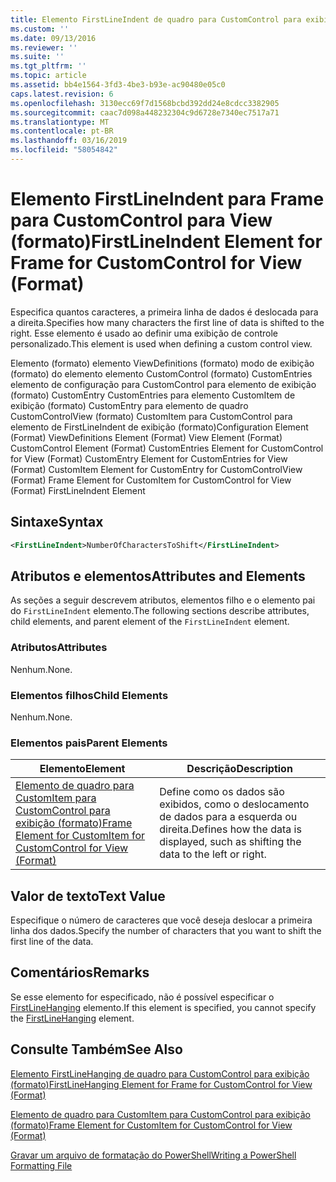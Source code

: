 ```yaml
---
title: Elemento FirstLineIndent de quadro para CustomControl para exibição (formato) | Microsoft Docs
ms.custom: ''
ms.date: 09/13/2016
ms.reviewer: ''
ms.suite: ''
ms.tgt_pltfrm: ''
ms.topic: article
ms.assetid: bb4e1564-3fd3-4be3-b93e-ac90480e05c0
caps.latest.revision: 6
ms.openlocfilehash: 3130ecc69f7d1568bcbd392dd24e8cdcc3382905
ms.sourcegitcommit: caac7d098a448232304c9d6728e7340ec7517a71
ms.translationtype: MT
ms.contentlocale: pt-BR
ms.lasthandoff: 03/16/2019
ms.locfileid: "58054842"
---
```

# <a name="firstlineindent-element-for-frame-for-customcontrol-for-view-format"></a><span data-ttu-id="a2bfb-102">Elemento FirstLineIndent para Frame para CustomControl para View (formato)</span><span class="sxs-lookup"><span data-stu-id="a2bfb-102">FirstLineIndent Element for Frame for CustomControl for View (Format)</span></span>

<span data-ttu-id="a2bfb-103">Especifica quantos caracteres, a primeira linha de dados é deslocada para a direita.</span><span class="sxs-lookup"><span data-stu-id="a2bfb-103">Specifies how many characters the first line of data is shifted to the right.</span></span> <span data-ttu-id="a2bfb-104">Esse elemento é usado ao definir uma exibição de controle personalizado.</span><span class="sxs-lookup"><span data-stu-id="a2bfb-104">This element is used when defining a custom control view.</span></span>

<span data-ttu-id="a2bfb-105">Elemento (formato) elemento ViewDefinitions (formato) modo de exibição (formato) do elemento elemento CustomControl (formato) CustomEntries elemento de configuração para CustomControl para elemento de exibição (formato) CustomEntry CustomEntries para elemento CustomItem de exibição (formato) CustomEntry para elemento de quadro CustomControlView (formato) CustomItem para CustomControl para elemento de FirstLineIndent de exibição (formato)</span><span class="sxs-lookup"><span data-stu-id="a2bfb-105">Configuration Element (Format) ViewDefinitions Element (Format) View Element (Format) CustomControl Element (Format) CustomEntries Element for CustomControl for View (Format) CustomEntry Element for CustomEntries for View (Format) CustomItem Element for CustomEntry for CustomControlView (Format) Frame Element for CustomItem for CustomControl for View (Format) FirstLineIndent Element</span></span>

## <a name="syntax"></a><span data-ttu-id="a2bfb-106">Sintaxe</span><span class="sxs-lookup"><span data-stu-id="a2bfb-106">Syntax</span></span>

```xml
<FirstLineIndent>NumberOfCharactersToShift</FirstLineIndent>
```

## <a name="attributes-and-elements"></a><span data-ttu-id="a2bfb-107">Atributos e elementos</span><span class="sxs-lookup"><span data-stu-id="a2bfb-107">Attributes and Elements</span></span>

<span data-ttu-id="a2bfb-108">As seções a seguir descrevem atributos, elementos filho e o elemento pai do `FirstLineIndent` elemento.</span><span class="sxs-lookup"><span data-stu-id="a2bfb-108">The following sections describe attributes, child elements, and parent element of the `FirstLineIndent` element.</span></span>

### <a name="attributes"></a><span data-ttu-id="a2bfb-109">Atributos</span><span class="sxs-lookup"><span data-stu-id="a2bfb-109">Attributes</span></span>

<span data-ttu-id="a2bfb-110">Nenhum.</span><span class="sxs-lookup"><span data-stu-id="a2bfb-110">None.</span></span>

### <a name="child-elements"></a><span data-ttu-id="a2bfb-111">Elementos filhos</span><span class="sxs-lookup"><span data-stu-id="a2bfb-111">Child Elements</span></span>

<span data-ttu-id="a2bfb-112">Nenhum.</span><span class="sxs-lookup"><span data-stu-id="a2bfb-112">None.</span></span>

### <a name="parent-elements"></a><span data-ttu-id="a2bfb-113">Elementos pais</span><span class="sxs-lookup"><span data-stu-id="a2bfb-113">Parent Elements</span></span>

|<span data-ttu-id="a2bfb-114">Elemento</span><span class="sxs-lookup"><span data-stu-id="a2bfb-114">Element</span></span>|<span data-ttu-id="a2bfb-115">Descrição</span><span class="sxs-lookup"><span data-stu-id="a2bfb-115">Description</span></span>|
|-------------|-----------------|
|[<span data-ttu-id="a2bfb-116">Elemento de quadro para CustomItem para CustomControl para exibição (formato)</span><span class="sxs-lookup"><span data-stu-id="a2bfb-116">Frame Element for CustomItem for CustomControl for View (Format)</span></span>](./frame-element-for-customitem-for-customcontrol-for-view-format.md)|<span data-ttu-id="a2bfb-117">Define como os dados são exibidos, como o deslocamento de dados para a esquerda ou direita.</span><span class="sxs-lookup"><span data-stu-id="a2bfb-117">Defines how the data is displayed, such as shifting the data to the left or right.</span></span>|

## <a name="text-value"></a><span data-ttu-id="a2bfb-118">Valor de texto</span><span class="sxs-lookup"><span data-stu-id="a2bfb-118">Text Value</span></span>

<span data-ttu-id="a2bfb-119">Especifique o número de caracteres que você deseja deslocar a primeira linha dos dados.</span><span class="sxs-lookup"><span data-stu-id="a2bfb-119">Specify the number of characters that you want to shift the first line of the data.</span></span>

## <a name="remarks"></a><span data-ttu-id="a2bfb-120">Comentários</span><span class="sxs-lookup"><span data-stu-id="a2bfb-120">Remarks</span></span>

<span data-ttu-id="a2bfb-121">Se esse elemento for especificado, não é possível especificar o [FirstLineHanging](./firstlinehanging-element-for-frame-for-customcontrol-for-view-format.md) elemento.</span><span class="sxs-lookup"><span data-stu-id="a2bfb-121">If this element is specified, you cannot specify the [FirstLineHanging](./firstlinehanging-element-for-frame-for-customcontrol-for-view-format.md) element.</span></span>

## <a name="see-also"></a><span data-ttu-id="a2bfb-122">Consulte Também</span><span class="sxs-lookup"><span data-stu-id="a2bfb-122">See Also</span></span>

[<span data-ttu-id="a2bfb-123">Elemento FirstLineHanging de quadro para CustomControl para exibição (formato)</span><span class="sxs-lookup"><span data-stu-id="a2bfb-123">FirstLineHanging Element for Frame for CustomControl for View (Format)</span></span>](./firstlinehanging-element-for-frame-for-customcontrol-for-view-format.md)

[<span data-ttu-id="a2bfb-124">Elemento de quadro para CustomItem para CustomControl para exibição (formato)</span><span class="sxs-lookup"><span data-stu-id="a2bfb-124">Frame Element for CustomItem for CustomControl for View (Format)</span></span>](./frame-element-for-customitem-for-customcontrol-for-view-format.md)

[<span data-ttu-id="a2bfb-125">Gravar um arquivo de formatação do PowerShell</span><span class="sxs-lookup"><span data-stu-id="a2bfb-125">Writing a PowerShell Formatting File</span></span>](./writing-a-powershell-formatting-file.md)

